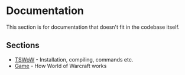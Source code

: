 # Documentation

This section is for documentation that doesn't fit in the codebase itself. 

## Sections

- [TSWoW](TSWoW/README) - Installation, compiling, commands etc.
- [Game](Game/README) - How World of Warcraft works